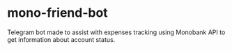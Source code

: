 # mono-friend-bot
Telegram bot made to assist with expenses tracking using Monobank API to get information about account status.
